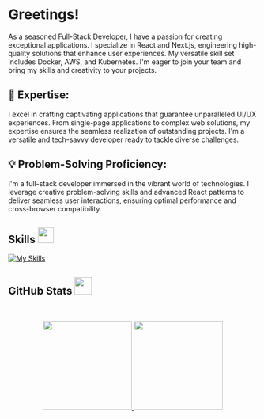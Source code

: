 # Greetings!

As a seasoned Full-Stack Developer, I have a passion for creating exceptional applications. I specialize in React and Next.js, engineering high-quality solutions that enhance user experiences. My versatile skill set includes Docker, AWS, and Kubernetes. I'm eager to join your team and bring my skills and creativity to your projects.

## 🚀 Expertise:
I excel in crafting captivating applications that guarantee unparalleled UI/UX experiences. From single-page applications to complex web solutions, my expertise ensures the seamless realization of outstanding projects. I'm a versatile and tech-savvy developer ready to tackle diverse challenges.

## 💡 Problem-Solving Proficiency:
I'm a full-stack developer immersed in the vibrant world of technologies. I leverage creative problem-solving skills and advanced React patterns to deliver seamless user interactions, ensuring optimal performance and cross-browser compatibility.


<h2> Skills <img src="https://media2.giphy.com/media/QssGEmpkyEOhBCb7e1/giphy.gif?cid=ecf05e47a0n3gi1bfqntqmob8g9aid1oyj2wr3ds3mg700bl&rid=giphy.gif" width=32px></h2>

[![My Skills](https://skillicons.dev/icons?i=react,nextjs,prometheus,grafana,js,ts,docker,kubernetes,aws,tailwind,kafka,elysia,bun,express,nodejs,mongodb,postgresql,sqlite,redis,wasm,rust,actix,tauri,electron,selenium,nginx,linux,graphql,dotnet,rabbitmq)](https://skillicons.dev)

<h2> GitHub Stats <img src="https://i.pinimg.com/originals/65/c4/f4/65c4f452571be1261e9c623f7da488ac.gif" width=35px></h2>
<br>

<p align="center">
  <a href="https://github.com/H-Was1"><img height="180em" src="https://github-readme-stats.vercel.app/api?username=H-Was1&show_icons=true&theme=tokyonight&count-private=true"/>
    <img height="180em" src="https://github-readme-stats.vercel.app/api/top-langs/?username=H-Was1&theme=tokyonight&layout=compact&count-private=true&hide=jupyter%20notebook"/></a>
</p>
<br>
